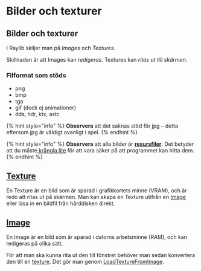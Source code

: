 # Bilder och texturer

## Bilder och texturer

I Raylib skiljer man på _Images_ och _Textures_.

Skillnaden är att Images kan _redigeras_. Textures kan _ritas ut till skärmen_.

### Filformat som stöds

* png
* bmp
* tga
* gif (dock ej animationer)
* dds, hdr, ktx, astc

{% hint style="info" %}
**Observera** att det saknas stöd för jpg – detta eftersom jpg är väldigt ovanligt i spel.
{% endhint %}

{% hint style="info" %}
**Observera** att alla bilder är [**resursfiler**](../../../filhantering/resursfiler.md). Det betyder att du måste[ krångla lite](../../../filhantering/resursfiler.md#loesning-3-kopiera-filerna-automatiskt-till-malmappen) för att vara säker på att programmet kan hitta dem.&#x20;
{% endhint %}

## [Texture](texture.md)

En Texture är en bild som är sparad i grafikkortets minne (VRAM), och är redo att ritas ut på skärmen. Man kan skapa en Texture utifrån en [Image ](./#image)eller läsa in en bildfil från hårddisken direkt.

## [Image](image.md)

En Image är en bild som är sparad i datorns arbetsminne (RAM), och kan redigeras på olika sätt.

För att man ska kunna rita ut den till fönstret behöver man sedan konvertera den till en [texture](./#texture). Det gör man genom [LoadTextureFromImage](texture.md#loadtexturefromimage).



